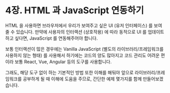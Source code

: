# 4장. HTML 과 JavaScript 연동하기

HTML 을 사용하면 브라우저에서 우리가 보여주고 싶은 UI (유저 인터페이스) 를 보여줄 수 있습니다. 만약에 사용자의 인터랙션 (상호작용) 에 따라 동적으로 UI 를 업데이트하고 싶다면, JavaScript 를 연동해주어야 합니다.

보통 인터랙션이 많은 경우에는 Vanilla JavaScript (별도의 라이브러리/프레임워크를 사용하지 않는 형태) 를 사용해서 하기에는 코드의 양도 많아지고 코드 관리도 어려운 편이라 보통 React, Vue, Angular 등의 도구를 사용합니다.

그래도, 해당 도구 없이 하는 기본적인 방법 또한 이해를 해둬야 앞으로 라이브러리/프레임워크를 공부하게 될 때 이해에 도움을 주므로, 간단한 예제 몇가지를 함께 만들어보겠습니다.
